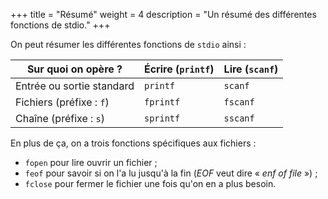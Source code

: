 +++
title = "Résumé"
weight = 4
description = "Un résumé des différentes fonctions de stdio."
+++

On peut résumer les différentes fonctions de `stdio` ainsi :

| Sur quoi on opère ?       | Écrire (`printf`) | Lire (`scanf`) |
|---------------------------|-------------------|----------------|
| Entrée ou sortie standard | `printf`          | `scanf`        |
| Fichiers (préfixe : `f`)  | `fprintf`         | `fscanf`       |
| Chaîne (préfixe : `s`)    | `sprintf`         | `sscanf`       |

En plus de ça, on a trois fonctions spécifiques aux fichiers :

- `fopen` pour lire ouvrir un fichier ;
- `feof` pour savoir si on l'a lu jusqu'à la fin (*EOF* veut dire « *enf of file* ») ;
- `fclose` pour fermer le fichier une fois qu'on en a plus besoin.

